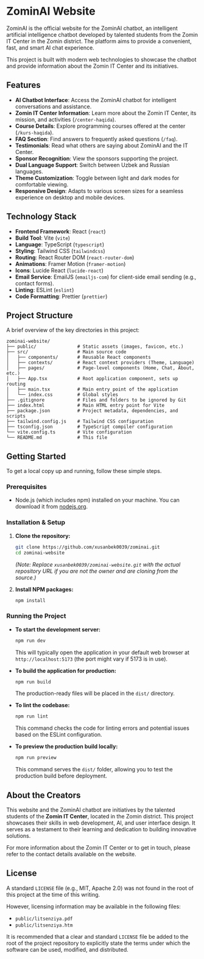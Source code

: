# ZominAI Website

ZominAI is the official website for the ZominAI chatbot, an intelligent artificial intelligence chatbot developed by talented students from the Zomin IT Center in the Zomin district. The platform aims to provide a convenient, fast, and smart AI chat experience.

This project is built with modern web technologies to showcase the chatbot and provide information about the Zomin IT Center and its initiatives.

## Features

*   **AI Chatbot Interface**: Access the ZominAI chatbot for intelligent conversations and assistance.
*   **Zomin IT Center Information**: Learn more about the Zomin IT Center, its mission, and activities (`/center-haqida`).
*   **Course Details**: Explore programming courses offered at the center (`/kurs-haqida`).
*   **FAQ Section**: Find answers to frequently asked questions (`/faq`).
*   **Testimonials**: Read what others are saying about ZominAI and the IT Center.
*   **Sponsor Recognition**: View the sponsors supporting the project.
*   **Dual Language Support**: Switch between Uzbek and Russian languages.
*   **Theme Customization**: Toggle between light and dark modes for comfortable viewing.
*   **Responsive Design**: Adapts to various screen sizes for a seamless experience on desktop and mobile devices.

## Technology Stack

*   **Frontend Framework**: React (`react`)
*   **Build Tool**: Vite (`vite`)
*   **Language**: TypeScript (`typescript`)
*   **Styling**: Tailwind CSS (`tailwindcss`)
*   **Routing**: React Router DOM (`react-router-dom`)
*   **Animations**: Framer Motion (`framer-motion`)
*   **Icons**: Lucide React (`lucide-react`)
*   **Email Service**: EmailJS (`emailjs-com`) for client-side email sending (e.g., contact forms).
*   **Linting**: ESLint (`eslint`)
*   **Code Formatting**: Prettier (`prettier`)

## Project Structure

A brief overview of the key directories in this project:

```
zominai-website/
├── public/               # Static assets (images, favicon, etc.)
├── src/                  # Main source code
│   ├── components/       # Reusable React components
│   ├── contexts/         # React context providers (Theme, Language)
│   ├── pages/            # Page-level components (Home, Chat, About, etc.)
│   ├── App.tsx           # Root application component, sets up routing
│   ├── main.tsx          # Main entry point of the application
│   └── index.css         # Global styles
├── .gitignore            # Files and folders to be ignored by Git
├── index.html            # Main HTML entry point for Vite
├── package.json          # Project metadata, dependencies, and scripts
├── tailwind.config.js    # Tailwind CSS configuration
├── tsconfig.json         # TypeScript compiler configuration
└── vite.config.ts        # Vite configuration
└── README.md             # This file
```

## Getting Started

To get a local copy up and running, follow these simple steps.

### Prerequisites

*   Node.js (which includes npm) installed on your machine. You can download it from [nodejs.org](https://nodejs.org/).

### Installation & Setup

1.  **Clone the repository:**
    ```sh
    git clone https://github.com/xusanbek0039/zominai.git
    cd zominai-website
    ```
    *(Note: Replace `xusanbek0039/zominai-website.git` with the actual repository URL if you are not the owner and are cloning from the source.)*

2.  **Install NPM packages:**
    ```sh
    npm install
    ```

### Running the Project

*   **To start the development server:**
    ```sh
    npm run dev
    ```
    This will typically open the application in your default web browser at `http://localhost:5173` (the port might vary if 5173 is in use).

*   **To build the application for production:**
    ```sh
    npm run build
    ```
    The production-ready files will be placed in the `dist/` directory.

*   **To lint the codebase:**
    ```sh
    npm run lint
    ```
    This command checks the code for linting errors and potential issues based on the ESLint configuration.

*   **To preview the production build locally:**
    ```sh
    npm run preview
    ```
    This command serves the `dist/` folder, allowing you to test the production build before deployment.

## About the Creators

This website and the ZominAI chatbot are initiatives by the talented students of the **Zomin IT Center**, located in the Zomin district. This project showcases their skills in web development, AI, and user interface design. It serves as a testament to their learning and dedication to building innovative solutions.

For more information about the Zomin IT Center or to get in touch, please refer to the contact details available on the website.

## License

A standard `LICENSE` file (e.g., MIT, Apache 2.0) was not found in the root of this project at the time of this writing.

However, licensing information may be available in the following files:
*   `public/litsenziya.pdf`
*   `public/litsenziya.htm`

It is recommended that a clear and standard `LICENSE` file be added to the root of the project repository to explicitly state the terms under which the software can be used, modified, and distributed.
